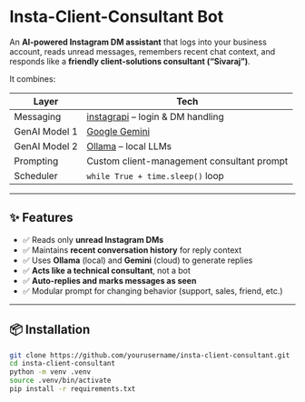 # Insta-Client-Consultant Bot

An **AI-powered Instagram DM assistant** that logs into your business account, reads unread messages, remembers recent chat context, and responds like a **friendly client-solutions consultant (“Sivaraj”)**.

It combines:

| Layer         | Tech                                      |
|---------------|-------------------------------------------|
| Messaging     | [instagrapi](https://github.com/adw0rd/instagrapi) – login & DM handling |
| GenAI Model 1 | [Google Gemini](https://ai.google.dev/)  |
| GenAI Model 2 | [Ollama](https://ollama.com) – local LLMs |
| Prompting     | Custom client-management consultant prompt |
| Scheduler     | `while True + time.sleep()` loop          |

---

## ✨ Features

- ✅ Reads only **unread Instagram DMs**
- ✅ Maintains **recent conversation history** for reply context
- ✅ Uses **Ollama** (local) and **Gemini** (cloud) to generate replies
- ✅ **Acts like a technical consultant**, not a bot
- ✅ **Auto-replies and marks messages as seen**
- ✅ Modular prompt for changing behavior (support, sales, friend, etc.)

---

## 📦 Installation

```bash
git clone https://github.com/yourusername/insta-client-consultant.git
cd insta-client-consultant
python -m venv .venv
source .venv/bin/activate
pip install -r requirements.txt
